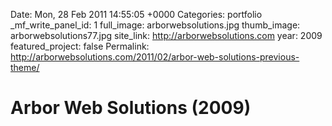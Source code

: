 Date: Mon, 28 Feb 2011 14:55:05 +0000
Categories: portfolio
_mf_write_panel_id: 1
full_image: arborwebsolutions.jpg
thumb_image: arborwebsolutions77.jpg
site_link: http://arborwebsolutions.com
year: 2009
featured_project: false
Permalink: http://arborwebsolutions.com/2011/02/arbor-web-solutions-previous-theme/

# Arbor Web Solutions (2009)



